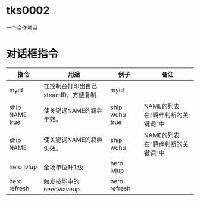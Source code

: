 # tks0002
一个合作项目


# 对话框指令

|	指令	|	用途	|	例子	|	备注	|
|	---	|	---	|	---	|	---	|
|	myid	|	在控制台打印出自己steamID，方便复制	|	myid	|		|
|	ship NAME true	|	使关键词NAME的羁绊生效。	|	ship wuhu true	|	NAME的列表在“羁绊判断的关键词”中	|
|	ship NAME	|	使关键词NAME的羁绊失效。	|	ship wuhu	|	NAME的列表在“羁绊判断的关键词”中	|
|   hero lvlup  |   全场单位升1级   | hero lvlup | |
|   hero refresh  |   触发技能中的needwaveup   | hero refresh | |
